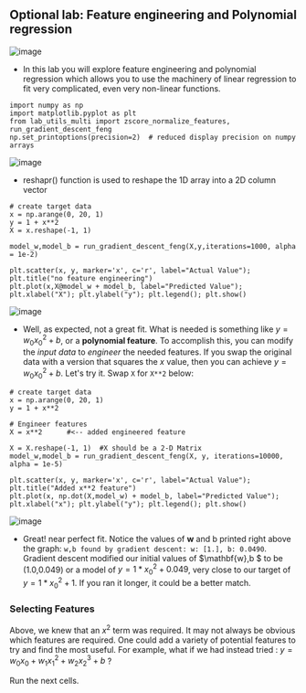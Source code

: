 ## Optional lab: Feature engineering and Polynomial regression

![image](https://github.com/user-attachments/assets/2761fe82-ff52-4c4c-869b-224c351a7527)

- In this lab you will explore feature engineering and polynomial regression which allows you to use the machinery of linear regression to fit very complicated, even very non-linear functions.

```
import numpy as np
import matplotlib.pyplot as plt
from lab_utils_multi import zscore_normalize_features, run_gradient_descent_feng
np.set_printoptions(precision=2)  # reduced display precision on numpy arrays
```

![image](https://github.com/user-attachments/assets/66d1ee1b-c835-4d20-807c-6fa0a05575e1)

- reshapr() function is used to reshape the 1D array into a 2D column vector

```
# create target data
x = np.arange(0, 20, 1)
y = 1 + x**2
X = x.reshape(-1, 1)

model_w,model_b = run_gradient_descent_feng(X,y,iterations=1000, alpha = 1e-2)

plt.scatter(x, y, marker='x', c='r', label="Actual Value"); plt.title("no feature engineering")
plt.plot(x,X@model_w + model_b, label="Predicted Value");  plt.xlabel("X"); plt.ylabel("y"); plt.legend(); plt.show()
```

![image](https://github.com/user-attachments/assets/adb2466e-0919-4b3f-8116-14637d348283)

- Well, as expected, not a great fit. What is needed is something like $y= w_0x_0^2 + b$, or a **polynomial feature**.
To accomplish this, you can modify the *input data* to *engineer* the needed features. If you swap the original data with a version that squares the $x$ value, then you can achieve $y= w_0x_0^2 + b$. Let's try it. Swap `X` for `X**2` below:

```
# create target data
x = np.arange(0, 20, 1)
y = 1 + x**2

# Engineer features 
X = x**2      #<-- added engineered feature

X = X.reshape(-1, 1)  #X should be a 2-D Matrix
model_w,model_b = run_gradient_descent_feng(X, y, iterations=10000, alpha = 1e-5)

plt.scatter(x, y, marker='x', c='r', label="Actual Value"); plt.title("Added x**2 feature")
plt.plot(x, np.dot(X,model_w) + model_b, label="Predicted Value"); plt.xlabel("x"); plt.ylabel("y"); plt.legend(); plt.show()
```

![image](https://github.com/user-attachments/assets/64947891-024b-4200-9a45-a35ca6e7a64f)

- Great! near perfect fit. Notice the values of $\mathbf{w}$ and b printed right above the graph: `w,b found by gradient descent: w: [1.], b: 0.0490`. Gradient descent modified our initial values of $\mathbf{w},b $ to be (1.0,0.049) or a model of $y=1*x_0^2+0.049$, very close to our target of $y=1*x_0^2+1$. If you ran it longer, it could be a better match.

### Selecting Features
<a name='GDF'></a>
Above, we knew that an $x^2$ term was required. It may not always be obvious which features are required. One could add a variety of potential features to try and find the most useful. For example, what if we had instead tried : $y=w_0x_0 + w_1x_1^2 + w_2x_2^3+b$ ? 

Run the next cells. 
